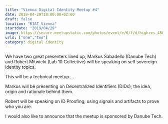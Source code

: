 ```yaml
---
title: "Vienna Digital Identity Meetup #4"
date: 2019-04-29T18:00:00+02:00
draft: false
location: "RIAT Vienna"
startdate: "2019/04/29"
image: https://secure.meetupstatic.com/photos/event/e/6/f/d/highres_480299133.jpeg
urls: ["one","two"]
category: digital identity
---
```


We have two great presenters lined up, Markus Sabadello (Danube Tech) and Robert Mitwicki (Lab 10 Collective) will be speaking on self sovereign identity topics.

This will be a technical meetup....

Markus will be presenting on Decentralized Identifiers (DIDs); the idea, origin and rationale behind them.

Robert will be speaking on ID Proofing; using signals and artifacts to prove who you are.

I would also like to announce that the meetup is sponsored by Danube Tech.